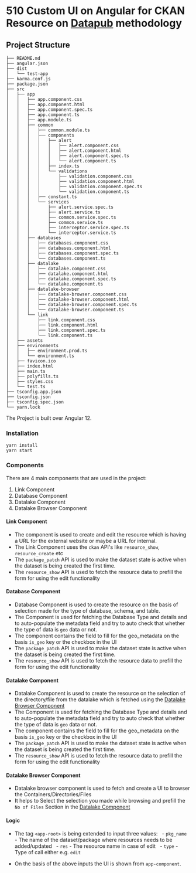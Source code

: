 # 510 Custom UI on Angular for CKAN Resource on [Datapub](https://github.com/datopian/datapub) methodology

## Project Structure

```
├── README.md
├── angular.json
├── dist
│   └── test-app
├── karma.conf.js
├── package.json
├── src
│   ├── app
│   │   ├── app.component.css
│   │   ├── app.component.html
│   │   ├── app.component.spec.ts
│   │   ├── app.component.ts
│   │   ├── app.module.ts
│   │   ├── common
│   │   │   ├── common.module.ts
│   │   │   ├── components
│   │   │   │   ├── alert
│   │   │   │   │   ├── alert.component.css
│   │   │   │   │   ├── alert.component.html
│   │   │   │   │   ├── alert.component.spec.ts
│   │   │   │   │   └── alert.component.ts
│   │   │   │   ├── index.ts
│   │   │   │   └── validations
│   │   │   │       ├── validation.component.css
│   │   │   │       ├── validation.component.html
│   │   │   │       ├── validation.component.spec.ts
│   │   │   │       └── validation.component.ts
│   │   │   ├── constant.ts
│   │   │   └── services
│   │   │       ├── alert.service.spec.ts
│   │   │       ├── alert.service.ts
│   │   │       ├── common.service.spec.ts
│   │   │       ├── common.service.ts
│   │   │       ├── interceptor.service.spec.ts
│   │   │       └── interceptor.service.ts
│   │   ├── databases
│   │   │   ├── databases.component.css
│   │   │   ├── databases.component.html
│   │   │   ├── databases.component.spec.ts
│   │   │   └── databases.component.ts
│   │   ├── datalake
│   │   │   ├── datalake.component.css
│   │   │   ├── datalake.component.html
│   │   │   ├── datalake.component.spec.ts
│   │   │   └── datalake.component.ts
│   │   ├── datalake-browser
│   │   │   ├── datalake-browser.component.css
│   │   │   ├── datalake-browser.component.html
│   │   │   ├── datalake-browser.component.spec.ts
│   │   │   └── datalake-browser.component.ts
│   │   └── link
│   │       ├── link.component.css
│   │       ├── link.component.html
│   │       ├── link.component.spec.ts
│   │       └── link.component.ts
│   ├── assets
│   ├── environments
│   │   ├── environment.prod.ts
│   │   └── environment.ts
│   ├── favicon.ico
│   ├── index.html
│   ├── main.ts
│   ├── polyfills.ts
│   ├── styles.css
│   └── test.ts
├── tsconfig.app.json
├── tsconfig.json
├── tsconfig.spec.json
└── yarn.lock
```

The Project is built over Angular 12.

### Installation

```shell
yarn install
yarn start
```

### Components

There are 4 main components that are used in the project:

1. Link Component
2. Database Component
3. Datalake Component
4. Datalake Browser Component

#### Link Component

- The component is used to create and edit the resource which is having a URL for the external website or maybe a URL for internal.
- The Link Component uses the `ckan` API's like `resource_show`, `resource_create` etc
- The `package_patch` API is used to make the dataset state is active when the dataset is being created the first time.
- The `resource_show` API is used to fetch the resource data to prefill the form for using the edit functionality

#### Database Component

- Database Component is used to create the resource on the basis of selection made for the type of database, schema, and table.
- The Component is used for fetching the Database Type and details and to auto-populate the metadata field and try to auto check that whether the type of data is `geo` data or not.
- The component contains the field to fill for the geo_metadata on the basis `is_geo` key or the checkbox in the UI
- The `package_patch` API is used to make the dataset state is active when the dataset is being created the first time.
- The `resource_show` API is used to fetch the resource data to prefill the form for using the edit functionality

#### Datalake Component

- Datalake Component is used to create the resource on the selection of the directory/file from the datalake which is fetched using the [Datalake Browser Component](#datalake-browser-component)
- The Component is used for fetching the Database Type and details and to auto-populate the metadata field and try to auto check that whether the type of data is `geo` data or not.
- The component contains the field to fill for the geo_metadata on the basis `is_geo` key or the checkbox in the UI
- The `package_patch` API is used to make the dataset state is active when the dataset is being created the first time.
- The `resource_show` API is used to fetch the resource data to prefill the form for using the edit functionality

#### Datalake Browser Component

- Datalake browser component is used to fetch and create a UI to browser the Containers/Directories/Files
- It helps to Select the selection you made while browsing and prefill the `No of Files` Section in the [Datalake Component](#datalake-component)

#### Logic

- The tag `<app-root>` is being extended to input three values:
  - `pkg_name` - The name of the dataset/package where resources needs to be added/updated
  - `res` - The resource name in case of edit
  - `type` - Type of call either e.g. `edit`

- On the basis of the above inputs the UI is shown from `app-component`.